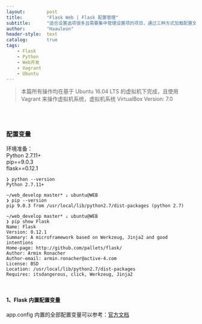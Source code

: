 ```yaml
---
layout:        post
title:         "Flask Web | Flask 配置管理"
subtitle:      "适合设置选项很多且需要集中管理设置项的项目，通过三种方式加载配置文件"
author:        "Haauleon"
header-style:  text
catalog:       true
tags:
    - Flask
    - Python
    - Web开发
    - Vagrant
    - Ubuntu
---
```


> 本篇所有操作均在基于 Ubuntu 16.04 LTS 的虚拟机下完成，且使用 Vagrant 来操作虚拟机系统，虚拟机系统 VirtualBox Version: 7.0 

<br>
<br>

### 配置变量
环境准备：     
Python 2.7.11+      
pip==9.0.3     
flask==0.12.1           

```
❯ python --version
Python 2.7.11+

~/web_develop master* ⇣ ubuntu@WEB
❯ pip --version
pip 9.0.3 from /usr/local/lib/python2.7/dist-packages (python 2.7)

~/web_develop master* ⇣ ubuntu@WEB
❯ pip show Flask
Name: Flask
Version: 0.12.1
Summary: A microframework based on Werkzeug, Jinja2 and good intentions
Home-page: http://github.com/pallets/flask/
Author: Armin Ronacher
Author-email: armin.ronacher@active-4.com
License: BSD
Location: /usr/local/lib/python2.7/dist-packages
Requires: itsdangerous, click, Werkzeug, Jinja2
```

<br>

#### 1、Flask 内置配置变量
app.config 内置的全部配置变量可以参考：[官方文档](https://flask.palletsprojects.com/en/0.12.x/config/)
